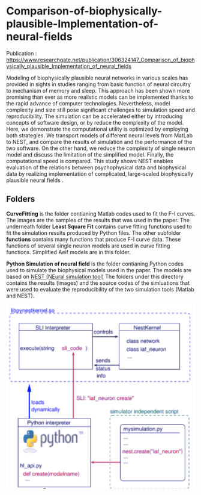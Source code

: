 # Comparison-of-biophysically-plausible-Implementation-of-neural-fields

Publication :
https://www.researchgate.net/publication/306324147_Comparison_of_biophysically_plausible_Implementation_of_neural_fields


 Modeling of biophysically plausible neural networks in various scales has provided in sights in studies ranging from basic function of neural circuitry to mechanism of memory and sleep. This approach has been shown more promising than ever as more realistic models can be implemented thanks to the rapid advance of computer technologies. Nevertheless, model complexity and size still pose significant challenges to simulation speed and reproducibility. The simulation can be accelerated either by introducing concepts of software design, or by reduce the complexity of the model. Here, we demonstrate the computational utility is optimized by employing both strategies. We transport models of different neural levels from MatLab to NEST, and compare the results of simulation and the performance of the two software. On the other hand, we reduce the complexity of single neuron model and discuss the limitation of the simplified model. Finally, the computational speed is compared. This study shows NEST enables evaluation of the relations between psychophysical data and biophysical data by realizing implementation of complicated, large-scaled biophysically plausible neural fields .


## Folders

**CurveFitting** is the folder contianing Matlab codes used to fit the F-I curves. The images are the samples of the results that was used in the paper. The underneath folder **Least Square Fit** contains  curve fitting functions used to fit the simulation results produced by Python files. The other subfolder **functions** contains many functions that produce F-I curve data. These functions of several single neuron models are used in curve fitting functions. Simplified Aeif models are in this folder. 

**Python Simulation of neural field** is the folder contianing Python codes used to simulate the biophysical models used in the paper. The models are based on [ NEST (NEural simulation tool)](http://www.nest-simulator.org) The folders under this directory contains the results (images) and the source codes of the simluations that were used to evaluate the reproducibility of the two simulation tools (Matlab and NEST).


![alt text](https://github.com/Po-Hsuan-Huang/Comparison-of-biophysically-plausible-Implementation-of-neural-fields/blob/master/Readme_img1.png)
